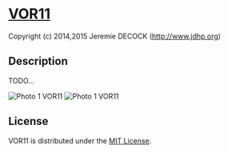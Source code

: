 # [VOR11](http://www.jdhp.org/projects_en.html)

Copyright (c) 2014,2015 Jeremie DECOCK (http://www.jdhp.org)

## Description

TODO...

![Photo 1 VOR11](http://download.tuxfamily.org/jdhp/image/vor11-2.jpeg)
![Photo 1 VOR11](http://download.tuxfamily.org/jdhp/image/vor11-4.jpeg)

## License

VOR11 is distributed under the [MIT License](http://opensource.org/licenses/MIT).
